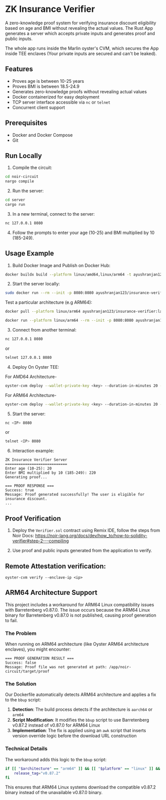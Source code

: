 # ZK Insurance Verifier

A zero-knowledge proof system for verifying insurance discount eligibility based on age and BMI without revealing the actual values. The Rust App generates a server which accepts private inputs and generates proof and public inputs.

The whole app runs inside the Marlin oyster's CVM, which secures the App inside TEE enclaves (Your private inputs are secured and can't be leaked).

## Features

- Proves age is between 10-25 years
- Proves BMI is between 18.5-24.9
- Generates zero-knowledge proofs without revealing actual values
- Docker containerized for easy deployment
- TCP server interface accessible via `nc` or `telnet`
- Concurrent client support

## Prerequisites

- Docker and Docker Compose
- Git

## Run Locally

1. Compile the circuit:
```bash
cd noir-circuit
nargo compile
```

2. Run the server:
```bash
cd server
cargo run
```

3. In a new terminal, connect to the server:
```bash
nc 127.0.0.1 8080
```

4. Follow the prompts to enter your age (10-25) and BMI multiplied by 10 (185-249).

## Usage Example

1. Build Docker Image and Publish on Docker Hub:
```bash
docker buildx build --platform linux/amd64,linux/arm64 -t ayushranjan123/insurance-verifier:latest --push .
```

2. Start the server locally:
```bash
sudo docker run --rm --init -p 8080:8080 ayushranjan123/insurance-verifier
```
Test a particular architecture (e.g ARM64):
```bash
docker pull --platform linux/arm64 ayushranjan123/insurance-verifier:latest
```
```bash
docker run --platform linux/arm64 --rm --init -p 8080:8080 ayushranjan123/insurance-verifier:latest
```

3. Connect from another terminal:
```bash
nc 127.0.0.1 8080
```
or
```bash
telnet 127.0.0.1 8080
```


4. Deploy On Oyster TEE:

For AMD64 Architecture-
```bash
oyster-cvm deploy --wallet-private-key <key> --duration-in-minutes 20 --docker-compose docker-compose.yml --arch amd64
```
For ARM64 Architecture-
```bash
oyster-cvm deploy --wallet-private-key <key> --duration-in-minutes 20 --docker-compose docker-compose.yml --instance-type c6g.xlarge
```

5. Start the server:
```bash
nc <IP> 8080
```
or
```bash
telnet <IP> 8080
```

6. Interaction example:
```
ZK Insurance Verifier Server
============================
Enter age (10-25): 20
Enter BMI multiplied by 10 (185-249): 220
Generating proof...

=== PROOF RESPONSE ===
Success: true
Message: Proof generated successfully! The user is eligible for insurance discount.
...
```
## Proof Verification

1. Deploy the `Verifier.sol` contract using Remix IDE, follow the steps from Noir Docs: https://noir-lang.org/docs/dev/how_to/how-to-solidity-verifier#step-2---compiling

2. Use proof and public inputs generated from the application to verify.

## Remote Attestation verification:

`oyster-cvm verify --enclave-ip <ip>`

## ARM64 Architecture Support

This project includes a workaround for ARM64 Linux compatibility issues with Barretenberg v0.87.0. The issue occurs because the ARM64 Linux binary for Barretenberg v0.87.0 is not published, causing proof generation to fail.

### The Problem
When running on ARM64 architecture (like Oyster ARM64 architecture enclaves), you might encounter:
```
=== PROOF GENERATION RESULT ===
Success: false
Message: Proof file was not generated at path: /app/noir-circuit/target/proof
```

### The Solution
Our Dockerfile automatically detects ARM64 architecture and applies a fix to the `bbup` script:

1. **Detection**: The build process detects if the architecture is `aarch64` or `arm64`
2. **Script Modification**: It modifies the `bbup` script to use Barretenberg v0.87.2 instead of v0.87.0 for ARM64 Linux
3. **Implementation**: The fix is applied using an `awk` script that inserts version override logic before the download URL construction

### Technical Details
The workaround adds this logic to the `bbup` script:
```bash
if [[ "$architecture" == "arm64" ]] && [[ "$platform" == "linux" ]] && [[ "$release_tag" == "v0.87.0" ]]; then
    release_tag="v0.87.2"
fi
```

This ensures that ARM64 Linux systems download the compatible v0.87.2 binary instead of the unavailable v0.87.0 binary.
